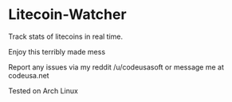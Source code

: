 Litecoin-Watcher
================

Track stats of litecoins in real time. 


Enjoy this terribly made mess

Report any issues via my reddit /u/codeusasoft or message me at codeusa.net

Tested on Arch Linux

